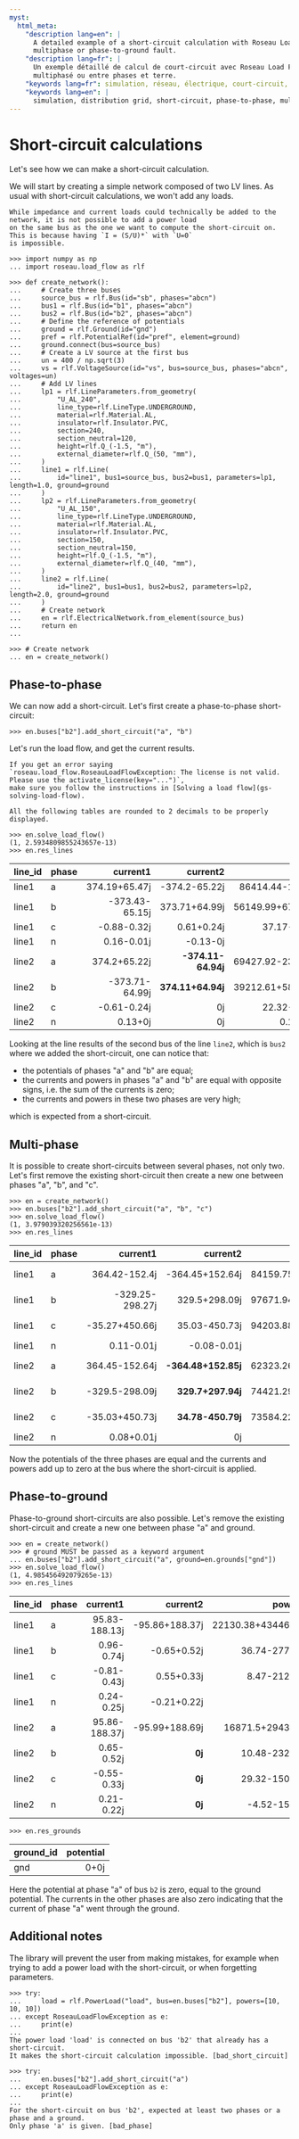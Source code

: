 ```yaml
---
myst:
  html_meta:
    "description lang=en": |
      A detailed example of a short-circuit calculation with Roseau Load Flow. Easily simulate a phase-to-phase,
      multiphase or phase-to-ground fault.
    "description lang=fr": |
      Un exemple détaillé de calcul de court-circuit avec Roseau Load Flow. Simulez aisément un défaut entre phases,
      multiphasé ou entre phases et terre.
    "keywords lang=fr": simulation, réseau, électrique, court-circuit, entre phases, multiphase, phase-terre
    "keywords lang=en": |
      simulation, distribution grid, short-circuit, phase-to-phase, multiphase, phase-to-ground, calculation
---
```


# Short-circuit calculations

Let's see how we can make a short-circuit calculation.

We will start by creating a simple network composed of two LV lines. As usual with short-circuit calculations, we
won't add any loads.

```{note}
While impedance and current loads could technically be added to the network, it is not possible to add a power load
on the same bus as the one we want to compute the short-circuit on. This is because having `I = (S/U)*` with `U=0`
is impossible.
```

```pycon
>>> import numpy as np
... import roseau.load_flow as rlf

>>> def create_network():
...     # Create three buses
...     source_bus = rlf.Bus(id="sb", phases="abcn")
...     bus1 = rlf.Bus(id="b1", phases="abcn")
...     bus2 = rlf.Bus(id="b2", phases="abcn")
...     # Define the reference of potentials
...     ground = rlf.Ground(id="gnd")
...     pref = rlf.PotentialRef(id="pref", element=ground)
...     ground.connect(bus=source_bus)
...     # Create a LV source at the first bus
...     un = 400 / np.sqrt(3)
...     vs = rlf.VoltageSource(id="vs", bus=source_bus, phases="abcn", voltages=un)
...     # Add LV lines
...     lp1 = rlf.LineParameters.from_geometry(
...         "U_AL_240",
...         line_type=rlf.LineType.UNDERGROUND,
...         material=rlf.Material.AL,
...         insulator=rlf.Insulator.PVC,
...         section=240,
...         section_neutral=120,
...         height=rlf.Q_(-1.5, "m"),
...         external_diameter=rlf.Q_(50, "mm"),
...     )
...     line1 = rlf.Line(
...         id="line1", bus1=source_bus, bus2=bus1, parameters=lp1, length=1.0, ground=ground
...     )
...     lp2 = rlf.LineParameters.from_geometry(
...         "U_AL_150",
...         line_type=rlf.LineType.UNDERGROUND,
...         material=rlf.Material.AL,
...         insulator=rlf.Insulator.PVC,
...         section=150,
...         section_neutral=150,
...         height=rlf.Q_(-1.5, "m"),
...         external_diameter=rlf.Q_(40, "mm"),
...     )
...     line2 = rlf.Line(
...         id="line2", bus1=bus1, bus2=bus2, parameters=lp2, length=2.0, ground=ground
...     )
...     # Create network
...     en = rlf.ElectricalNetwork.from_element(source_bus)
...     return en
...

>>> # Create network
... en = create_network()
```

## Phase-to-phase

We can now add a short-circuit. Let's first create a phase-to-phase short-circuit:

```pycon
>>> en.buses["b2"].add_short_circuit("a", "b")
```

Let's run the load flow, and get the current results.

```{note}
If you get an error saying
`roseau.load_flow.RoseauLoadFlowException: The license is not valid. Please use the activate_license(key="...")`,
make sure you follow the instructions in [Solving a load flow](gs-solving-load-flow).
```

```{note}
All the following tables are rounded to 2 decimals to be properly displayed.
```

```pycon
>>> en.solve_load_flow()
(1, 2.5934809855243657e-13)
>>> en.res_lines
```

| line_id | phase |       current1 |           current2 |             power1 |                  power2 |      potential1 |        potential2 |      series_losses | series_current | max_current | violated |
| :------ | :---- | -------------: | -----------------: | -----------------: | ----------------------: | --------------: | ----------------: | -----------------: | -------------: | ----------: | :------- |
| line1   | a     |  374.19+65.47j |      -374.2-65.22j |  86414.44-15119.6j |     -69427.92+23726.69j |       230.94+0j |     190.79-30.15j |  16992.62+8659.77j |   374.2+65.33j |         nan | \<NA\>   |
| line1   | b     | -373.43-65.15j |      373.71+64.99j | 56149.99+67164.05j |     -39212.61-58608.72j |    -115.47-200j |    -75.38-169.94j |  16933.63+8622.68j | -373.58-65.05j |         nan | \<NA\>   |
| line1   | c     |    -0.88-0.32j |         0.61+0.24j |      37.17-214.38j |          -22.32+155.56j |    -115.47+200j |   -116.82+208.22j |         1.32+6.55j |    -0.75-0.28j |         nan | \<NA\>   |
| line1   | n     |     0.16-0.01j |           -0.13-0j |                 0j |             -0.17+1.03j |              0j |        1.38-8.15j |        -0.24+1.15j |     0.14-0.01j |         nan | \<NA\>   |
| line2   | a     |   374.2+65.22j | **-374.11-64.94j** | 69427.92-23726.69j | **-15076.23+41188.79j** |   190.79-30.15j | **57.67-100.09j** | 54358.19+17519.35j |   374.2+64.98j |         nan | \<NA\>   |
| line2   | b     | -373.71-64.99j |  **374.11+64.94j** | 39212.61+58608.72j |  **15076.23-41188.79j** |  -75.38-169.94j | **57.67-100.09j** |  54284.8+17490.99j | -373.95-64.86j |         nan | \<NA\>   |
| line2   | c     |    -0.61-0.24j |                 0j |      22.32-155.56j |                   -0-0j | -116.82+208.22j |   -119.55+224.61j |         1.44+5.44j |    -0.31-0.14j |         nan | \<NA\>   |
| line2   | n     |        0.13+0j |                 0j |         0.17-1.03j |                     -0j |      1.38-8.15j |       4.18-24.45j |         0.16+1.12j |     0.06+0.02j |         nan | \<NA\>   |

Looking at the line results of the second bus of the line `line2`, which is `bus2` where we added the short-circuit,
one can notice that:

- the potentials of phases "a" and "b" are equal;
- the currents and powers in phases "a" and "b" are equal with opposite signs, i.e. the sum of the currents is zero;
- the currents and powers in these two phases are very high;

which is expected from a short-circuit.

## Multi-phase

It is possible to create short-circuits between several phases, not only two. Let's first remove the existing
short-circuit then create a new one between phases "a", "b", and "c".

```pycon
>>> en = create_network()
>>> en.buses["b2"].add_short_circuit("a", "b", "c")
>>> en.solve_load_flow()
(1, 3.979039320256561e-13)
>>> en.res_lines
```

| line_id | phase |        current1 |            current2 |             power1 |                power2 |     potential1 |      potential2 |      series_losses |  series_current | max_current | violated |
| :------ | :---- | --------------: | ------------------: | -----------------: | --------------------: | -------------: | --------------: | -----------------: | --------------: | ----------: | -------: |
| line1   | a     |   364.42-152.4j |     -364.45+152.64j | 84159.75+35195.32j |   -62323.26-24107.78j |      230.94+0j |    169.06-4.66j | 21841.76+11136.22j |  364.44-152.54j |         nan |   \<NA\> |
| line1   | b     | -329.25-298.27j |       329.5+298.09j | 97671.94+31407.98j |   -74421.29-19633.88j |   -115.47-200j |  -94.56-145.13j | 23247.19+11837.86j | -329.39-298.17j |         nan |   \<NA\> |
| line1   | c     |  -35.27+450.66j |       35.03-450.73j | 94203.88+44984.19j |   -73584.22-31005.25j |   -115.47+200j |  -80.99+156.96j | 20608.18+14029.15j |   -35.13+450.7j |         nan |   \<NA\> |
| line1   | n     |      0.11-0.01j |         -0.08-0.01j |                 0j |            -0.5+0.64j |             0j |      6.47-7.18j |        -0.62+0.71j |          0.1+0j |         nan |   \<NA\> |
| line2   | a     |  364.45-152.64j | **-364.48+152.85j** | 62323.26+24107.78j |   **3461.67-1626.3j** |   169.06-4.66j | **-6.49+7.18j** | 65790.08+22519.24j |  364.47-152.86j |         nan |   \<NA\> |
| line2   | b     |  -329.5-298.09j |   **329.7+297.94j** | 74421.29+19633.88j |     **1.41+4300.23j** | -94.56-145.13j | **-6.49+7.18j** | 74420.66+23978.08j | -329.71-297.95j |         nan |   \<NA\> |
| line2   | c     |  -35.03+450.73j |   **34.78-450.79j** | 73584.22+31005.25j | **-3463.08-2673.93j** | -80.99+156.96j | **-6.49+7.18j** | 70110.99+28372.86j |  -34.79+450.78j |         nan |   \<NA\> |
| line2   | n     |      0.08+0.01j |                  0j |          0.5-0.64j |                 -0-0j |     6.47-7.18j |    19.44-21.56j |        -0.05+0.77j |      0.03+0.02j |         nan |   \<NA\> |

Now the potentials of the three phases are equal and the currents and powers add up to zero at the bus where the
short-circuit is applied.

## Phase-to-ground

Phase-to-ground short-circuits are also possible. Let's remove the existing short-circuit and create a new one
between phase "a" and ground.

```pycon
>>> en = create_network()
>>> # ground MUST be passed as a keyword argument
... en.buses["b2"].add_short_circuit("a", ground=en.grounds["gnd"])
>>> en.solve_load_flow()
(1, 4.985456492079265e-13)
>>> en.res_lines
```

| line_id | phase |      current1 |       current2 |             power1 |            power2 |      potential1 |      potential2 |     series_losses | series_current | max_current | violated |
| :------ | :---- | ------------: | -------------: | -----------------: | ----------------: | --------------: | --------------: | ----------------: | -------------: | ----------: | -------: |
| line1   | a     | 95.83-188.13j | -95.86+188.37j | 22130.38+43446.19j | -16871.5-29433.8j |       230.94-0j |    160.32-7.98j | 5265.84+14061.06j |  95.84-188.26j |         nan |   \<NA\> |
| line1   | b     |    0.96-0.74j |    -0.65+0.52j |      36.74-277.43j |    -10.48+232.63j |    -115.47-200j | -163.66-224.36j |      23.55+50.71j |     0.81-0.64j |         nan |   \<NA\> |
| line1   | c     |   -0.81-0.43j |     0.55+0.33j |       8.47-212.03j |    -29.32+150.27j |    -115.47+200j | -159.37+177.78j |      -38.38+1.87j |    -0.68-0.39j |         nan |   \<NA\> |
| line1   | n     |    0.24-0.25j |    -0.21+0.22j |                 0j |       4.52+15.58j |              0j |   -48.11-24.34j |       5.05+16.93j |     0.23-0.24j |         nan |   \<NA\> |
| line2   | a     | 95.86-188.37j | -95.99+188.69j |   16871.5+29433.8j |               -0j |    160.32-7.98j |          **0j** | 16880.47+29471.2j |   95.9-188.61j |         nan |   \<NA\> |
| line2   | b     |    0.65-0.52j |         **0j** |      10.48-232.63j |             -0-0j | -163.66-224.36j |  -265.1-275.72j |      20.23+48.58j |      0.35-0.3j |         nan |   \<NA\> |
| line2   | c     |   -0.55-0.33j |         **0j** |      29.32-150.27j |             -0-0j | -159.37+177.78j | -252.37+130.63j |      -34.05+6.73j |    -0.26-0.21j |         nan |   \<NA\> |
| line2   | n     |    0.21-0.22j |         **0j** |       -4.52-15.58j |               -0j |   -48.11-24.34j |  -149.45-75.72j |       5.24+21.59j |     0.13-0.15j |         nan |   \<NA\> |

```pycon
>>> en.res_grounds
```

| ground_id | potential |
| :-------- | --------: |
| gnd       |      0+0j |

Here the potential at phase "a" of bus `b2` is zero, equal to the ground potential. The currents in the
other phases are also zero indicating that the current of phase "a" went through the ground.

## Additional notes

The library will prevent the user from making mistakes, for example when trying to add a power load with the
short-circuit, or when forgetting parameters.

```pycon
>>> try:
...     load = rlf.PowerLoad("load", bus=en.buses["b2"], powers=[10, 10, 10])
... except RoseauLoadFlowException as e:
...     print(e)
...
The power load 'load' is connected on bus 'b2' that already has a short-circuit.
It makes the short-circuit calculation impossible. [bad_short_circuit]
```

```pycon
>>> try:
...     en.buses["b2"].add_short_circuit("a")
... except RoseauLoadFlowException as e:
...     print(e)
...
For the short-circuit on bus 'b2', expected at least two phases or a phase and a ground.
Only phase 'a' is given. [bad_phase]
```
